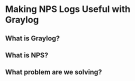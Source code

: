 # Making NPS Logs Useful with Graylog

## What is Graylog?


## What is NPS?


## What problem are we solving?

